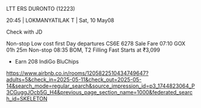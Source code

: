 LTT ERS DURONTO (12223)

20:45 | LOKMANYATILAK T | Sat, 10 May08

Check with JD


Non-stop
Low cost first
Day departures
CS6E 6278
Sale Fare
07:10
GOX
01h 25m
Non-stop
08:35
BOM, T2
Filling Fast
Starts at
₹3,099
+ Earn 208 IndiGo BluChips


https://www.airbnb.co.in/rooms/1205822510434749647?adults=5&check_in=2025-05-11&check_out=2025-05-14&search_mode=regular_search&source_impression_id=p3_1744823064_P3CGuggJOcb5G_H4&previous_page_section_name=1000&federated_search_id=SKELETON
